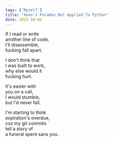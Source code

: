 ```yaml
---
tags: ['Myself']
title: "Xeno's Paradox But Applied To Python"
date: 2023-10-02
---
```


If I read or write  
another line of code,  
I'll disassemble,  
fucking fall apart.

I don't think that  
I was built to work,  
why else would it  
fucking hurt.

It's easier with  
you on a call,  
I would stumble,  
but I'd never fall.

I'm starting to think  
expiration's overdue,  
coz my git commits  
tell a story of  
a funeral spent sans you.

